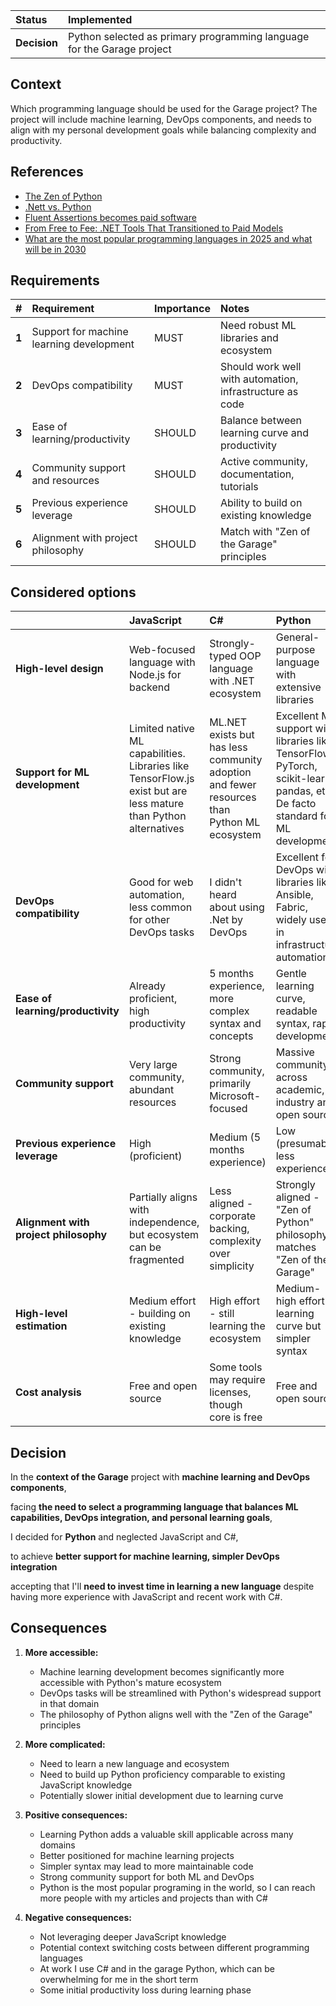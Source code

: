 | Status       | Implemented                                                            |
| :----------- | :--------------------------------------------------------------------- |
| **Decision** | Python selected as primary programming language for the Garage project |

## Context

Which programming language should be used for the Garage project? The project will include machine learning, DevOps components, and needs to align with my personal development goals while balancing complexity and productivity.

## References

- [The Zen of Python](https://www.python.org/dev/peps/pep-0020/)
- [.Nett vs. Python](https://www.reddit.com/r/dotnet/comments/1i3jnqf/net_vs_python/)
- [Fluent Assertions becomes paid software](https://www.reddit.com/r/dotnet/comments/1i17jm0/fluentassertions_becomes_paid_software_for/?rdt=46633)
- [From Free to Fee: .NET Tools That Transitioned to Paid Models](https://www.perplexity.ai/search/i-am-looking-for-other-cased-i-_NfMzynCTDqnr7Q5G9ksAA#0)
- [What are the most popular programming languages in 2025 and what will be in 2030](https://www.perplexity.ai/search/what-are-the-most-popular-prog-JyEITelbSviGWtp9nJ9iWg?0=d#0)

## Requirements

| #     | Requirement                              | Importance | Notes                                                    |
| :---- | :--------------------------------------- | :--------- | :------------------------------------------------------- |
| **1** | Support for machine learning development | MUST       | Need robust ML libraries and ecosystem                   |
| **2** | DevOps compatibility                     | MUST       | Should work well with automation, infrastructure as code |
| **3** | Ease of learning/productivity            | SHOULD     | Balance between learning curve and productivity          |
| **4** | Community support and resources          | SHOULD     | Active community, documentation, tutorials               |
| **5** | Previous experience leverage             | SHOULD     | Ability to build on existing knowledge                   |
| **6** | Alignment with project philosophy        | SHOULD     | Match with "Zen of the Garage" principles                |

## Considered options

|                                       | JavaScript                                                                                                      | C#                                                                                         | Python                                                                                                                        |
| :------------------------------------ | :-------------------------------------------------------------------------------------------------------------- | :----------------------------------------------------------------------------------------- | :---------------------------------------------------------------------------------------------------------------------------- |
| **High-level design**                 | Web-focused language with Node.js for backend                                                                   | Strongly-typed OOP language with .NET ecosystem                                            | General-purpose language with extensive libraries                                                                             |
| **Support for ML development**        | Limited native ML capabilities. Libraries like TensorFlow.js exist but are less mature than Python alternatives | ML.NET exists but has less community adoption and fewer resources than Python ML ecosystem | Excellent ML support with libraries like TensorFlow, PyTorch, scikit-learn, pandas, etc. De facto standard for ML development |
| **DevOps compatibility**              | Good for web automation, less common for other DevOps tasks                                                     | I didn't heard about using .Net by DevOps                                                  | Excellent for DevOps with libraries like Ansible, Fabric, widely used in infrastructure automation                            |
| **Ease of learning/productivity**     | Already proficient, high productivity                                                                           | 5 months experience, more complex syntax and concepts                                      | Gentle learning curve, readable syntax, rapid development                                                                     |
| **Community support**                 | Very large community, abundant resources                                                                        | Strong community, primarily Microsoft-focused                                              | Massive community across academic, industry and open source                                                                   |
| **Previous experience leverage**      | High (proficient)                                                                                               | Medium (5 months experience)                                                               | Low (presumably less experience)                                                                                              |
| **Alignment with project philosophy** | Partially aligns with independence, but ecosystem can be fragmented                                             | Less aligned - corporate backing, complexity over simplicity                               | Strongly aligned - "Zen of Python" philosophy matches "Zen of the Garage"                                                     |
| **High-level estimation**             | Medium effort - building on existing knowledge                                                                  | High effort - still learning the ecosystem                                                 | Medium-high effort - learning curve but simpler syntax                                                                        |
| **Cost analysis**                     | Free and open source                                                                                            | Some tools may require licenses, though core is free                                       | Free and open source                                                                                                          |

## Decision

In the **context of the Garage** project with **machine learning and DevOps components**,

facing **the need to select a programming language that balances ML capabilities, DevOps integration, and personal learning goals**,

I decided for **Python** and neglected JavaScript and C#,

to achieve **better support for machine learning, simpler DevOps integration**

accepting that I'll **need to invest time in learning a new language** despite having more experience with JavaScript and recent work with C#.

## Consequences

1. **More accessible:**
   - Machine learning development becomes significantly more accessible with Python's mature ecosystem
   - DevOps tasks will be streamlined with Python's widespread support in that domain
   - The philosophy of Python aligns well with the "Zen of the Garage" principles

2. **More complicated:**
   - Need to learn a new language and ecosystem
   - Need to build up Python proficiency comparable to existing JavaScript knowledge
   - Potentially slower initial development due to learning curve

3. **Positive consequences:**
   - Learning Python adds a valuable skill applicable across many domains
   - Better positioned for machine learning projects
   - Simpler syntax may lead to more maintainable code
   - Strong community support for both ML and DevOps
   - Python is the most popular programing in the world, so I can reach more people with my articles and projects than with C#

4. **Negative consequences:**
   - Not leveraging deeper JavaScript knowledge
   - Potential context switching costs between different programming languages
   - At work I use C# and in the garage Python, which can be overwhelming for me in the short term
   - Some initial productivity loss during learning phase
